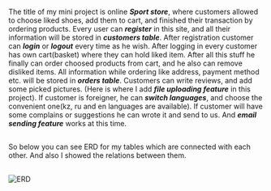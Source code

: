 The title of my mini project is online **_Sport store_**, where customers allowed to choose liked shoes, add them to cart, and finished their transaction by ordering products. Every user can **_register_** in this site, and all their information will be stored in **_customers table_**.  After registration customer can **_login_** or **_logout_** every time as he wish. After logging in every customer has own cart(basket) where they can hold liked item. After all this stuff he finally can order choosed products from cart, and he also can remove disliked items. All information while ordering like address, payment method etc. will be stored in **_orders table_**. Customers can write reviews, and add some picked pictures. (Here is where I add **_file uploading feature_** in this project). If customer is foreigner, he can **_switch languages_**, and choose the convenient one(kz, ru and en languages are available). If customer will have some complains or suggestions he can wrote it and send to us. And **_email sending feature_** works at this time.
##
##
So below you can see ERD for my tables which are connected with each other. And also I showed the relations between them.
##
##
![ERD](https://user-images.githubusercontent.com/78614334/115611521-9f6ecc00-a303-11eb-945f-dead0bedfe1f.png)
